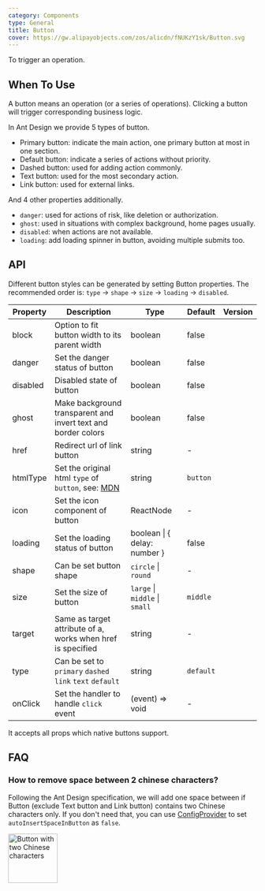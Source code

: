 ```yaml
---
category: Components
type: General
title: Button
cover: https://gw.alipayobjects.com/zos/alicdn/fNUKzY1sk/Button.svg
---
```


To trigger an operation.

## When To Use

A button means an operation (or a series of operations). Clicking a button will trigger corresponding business logic.

In Ant Design we provide 5 types of button.

- Primary button: indicate the main action, one primary button at most in one section.
- Default button: indicate a series of actions without priority.
- Dashed button: used for adding action commonly.
- Text button: used for the most secondary action.
- Link button: used for external links.

And 4 other properties additionally.

- `danger`: used for actions of risk, like deletion or authorization.
- `ghost`: used in situations with complex background, home pages usually.
- `disabled`: when actions are not available.
- `loading`: add loading spinner in button, avoiding multiple submits too.

## API

Different button styles can be generated by setting Button properties. The recommended order is: `type` -> `shape` -> `size` -> `loading` -> `disabled`.

| Property | Description | Type | Default | Version |
| --- | --- | --- | --- | --- |
| block | Option to fit button width to its parent width | boolean | false |  |
| danger | Set the danger status of button | boolean | false |  |
| disabled | Disabled state of button | boolean | false |  |
| ghost | Make background transparent and invert text and border colors | boolean | false |  |
| href | Redirect url of link button | string | - |  |
| htmlType | Set the original html `type` of `button`, see: [MDN](https://developer.mozilla.org/en-US/docs/Web/HTML/Element/button#attr-type) | string | `button` |  |
| icon | Set the icon component of button | ReactNode | - |  |
| loading | Set the loading status of button | boolean \| { delay: number } | false |  |
| shape | Can be set button shape | `circle` \| `round` | - |  |
| size | Set the size of button | `large` \| `middle` \| `small` | `middle` |  |
| target | Same as target attribute of a, works when href is specified | string | - |  |
| type | Can be set to `primary` `dashed` `link` `text` `default` | string | `default` |  |
| onClick | Set the handler to handle `click` event | (event) => void | - |  |

It accepts all props which native buttons support.

## FAQ

### How to remove space between 2 chinese characters?

Following the Ant Design specification, we will add one space between if Button (exclude Text button and Link button) contains two Chinese characters only. If you don't need that, you can use [ConfigProvider](/components/config-provider/#API) to set `autoInsertSpaceInButton` as `false`.

<img src="https://gw.alipayobjects.com/zos/antfincdn/MY%26THAPZrW/38f06cb9-293a-4b42-b183-9f443e79ffea.png" style="box-shadow: none; margin: 0; width: 100px" alt="Button with two Chinese characters" />

<style>
[id^=components-button-demo-] .ant-btn {
  margin-right: 8px;
  margin-bottom: 12px;
}
[id^="components-button-demo-"] .ant-btn-rtl {
  margin-right: 0;
  margin-left: 8px;
}
[id^=components-button-demo-] .ant-btn-group > .ant-btn,
[id^=components-button-demo-] .ant-btn-group > span > .ant-btn {
  margin-right: 0;
}
[data-theme="dark"] .site-button-ghost-wrapper {
  background: rgba(255, 255, 255, 0.2);
}
</style>

